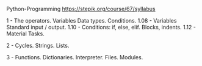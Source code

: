 Python-Programming
https://stepik.org/course/67/syllabus

1 - The operators. Variables Data types. Conditions. 
1.08 - Variables Standard input / output. 
1.10 - Conditions: if, else, elif. Blocks, indents. 
1.12 - Material Tasks. 


2 - Cycles. Strings. Lists.




3 - Functions. Dictionaries. Interpreter. Files. Modules.
